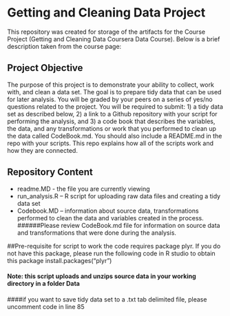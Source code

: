 # Getting and Cleaning Data Project

This repository was created for storage of the artifacts for the Course Project (Getting and Cleaning Data Coursera Data Course). Below is a brief description taken from the course page:


## Project Objective
The purpose of this project is to demonstrate your ability to collect, work with, and clean a data set. The goal is to prepare tidy data that can be used for later analysis. You will be graded by your peers on a series of yes/no questions related to the project. You will be required to submit: 1) a tidy data set as described below, 2) a link to a Github repository with your script for performing the analysis, and 3) a code book that describes the variables, the data, and any transformations or work that you performed to clean up the data called CodeBook.md. You should also include a README.md in the repo with your scripts. This repo explains how all of the scripts work and how they are connected.  

## Repository Content

  * readme.MD  - the file you are currently viewing
  * run_analysis.R – R script for uploading raw data files and creating a tidy data set
  * Codebook.MD – information about source data, transformations performed to clean the data and variables created in the process. 
######Please review CodeBook.md file for information on source data and transformations that were done during the analysis.

##Pre-requisite for script to work
the code requires package plyr. If you do not have this package, please run the following code in
R studio to obtain this package
  install.packages(“plyr”)
#### Note: this script uploads and unzips source data in your working directory in a folder Data
####
####if you want to save tidy data set to a .txt tab delimited file, please uncomment code in line 85

